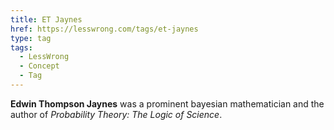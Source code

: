 ```yaml
---
title: ET Jaynes
href: https://lesswrong.com/tags/et-jaynes
type: tag
tags:
  - LessWrong
  - Concept
  - Tag
---
```


**Edwin Thompson Jaynes** was a prominent bayesian mathematician and the author of *Probability Theory: The Logic of Science*.